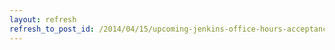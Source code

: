 ```yaml
---
layout: refresh
refresh_to_post_id: /2014/04/15/upcoming-jenkins-office-hours-acceptance-test-harness
---
```

